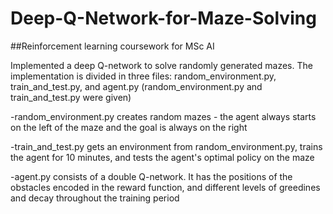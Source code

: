 # Deep-Q-Network-for-Maze-Solving

##Reinforcement learning coursework for MSc AI

Implemented a deep Q-network to solve randomly generated mazes. The implementation is divided in three files: random_environment.py, train_and_test.py, and agent.py (random_environment.py and train_and_test.py were given)

-random_environment.py creates random mazes - the agent always starts on the left of the maze and the goal is always on the right

-train_and_test.py gets an environment from random_environment.py, trains the agent for 10 minutes, and tests the agent's optimal policy on the maze

-agent.py consists of a double Q-network. It has the positions of the obstacles encoded in the reward function, and different levels of greedines and decay throughout the training period
